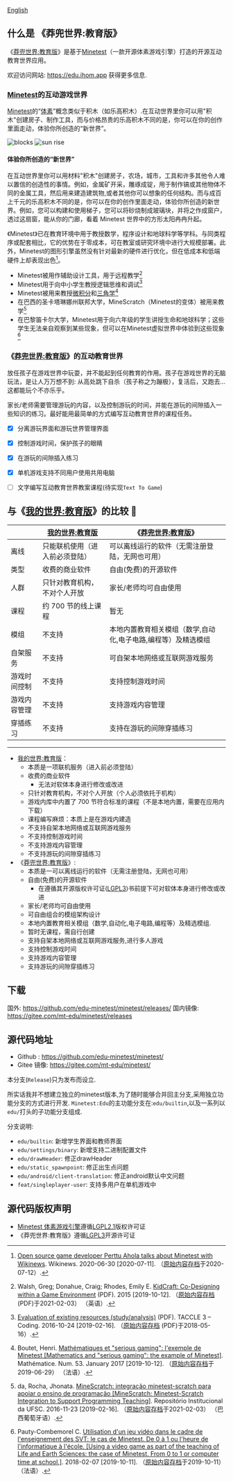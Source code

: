 [English](./README.en.md)

## 什么是 《莽兜世界:教育版》

《[莽兜世界:教育版](https://edu.ihom.app)》是基于[Minetest][minetest]（一款开源体素游戏引擎）打造的开源互动教育世界应用。

欢迎访问网站: https://edu.ihom.app 获得更多信息.

### [Minetest][minetest]的互动游戏世界

[Minetest][minetest]的“[体素](https://zh.m.wikipedia.org/zh-hans/體素)”概念类似于积木（如乐高积木）.在互动世界里你可以用"积木"创建房子、制作工具，而与价格昂贵的乐高积木不同的是，你可以在你的创作里面走动，体验你所创造的“新世界”。

![blocks](imgs/numerica.png) ![sun rise](imgs/sunrise.jpg)

#### 体验你所创造的“新世界”

在互动世界里你可以用材料"积木"创建房子，农场，城市，工具和许多其他令人难以置信的创造性的事情。例如，金属矿开采，雕琢成锭，用于制作镐或其他物体不同的金属工具，然后用来建造建筑物,或者其他你可以想象的任何结构。而与成百上千元的乐高积木不同的是，你可以在你的创作里面走动，体验你所创造的新世界。例如，您可以构建和使用梯子，您可以将砂烧制成玻璃块，并将之作成窗户，透过这扇窗，能从你的门廊，看着 Minetest 世界中的方形太阳冉冉升起。

[minetest]: https://minetest.net

《Minetest》已在教育环境中用于教授数学，程序设计和地球科学等学科。与同类程序或配套相比，它的优势在于零成本，可在教室或研究环境中进行大规模部署。此外，Minetest的图形引擎虽然没有针对最新的硬件进行优化，但在低成本和低端硬件上却表现出色[^1]。

* Minetest被用作辅助设计工具，用于远程教学[^2]
* Minetest用于向中小学生教授逻辑思维和调试[^3]
* Minetest被用来教授[微积分](https://zh.m.wikipedia.org/zh-hans/微积分学)和[三角学](https://zh.m.wikipedia.org/zh-hans/三角学)[^4]
* 在巴西的圣卡塔琳娜州联邦大学，MineScratch（Minetest的变体）被用来教学[^5]
* 在巴黎笛卡尔大学，Minetest用于向六年级的学生讲授生命和地球科学；这些学生无法亲自观察到某些现象，但可以在Minetest虚拟世界中体验到这些现象[^6]

[^1]: [Open source game developer Perttu Ahola talks about Minetest with Wikinews](https://en.wikinews.org/wiki/Open_source_game_developer_Perttu_Ahola_talks_about_Minetest_with_Wikinews). Wikinews. 2020-06-30 [2020-07-11]. （[原始内容存档](https://web.archive.org/web/20200712073905/https://en.wikinews.org/wiki/Open_source_game_developer_Perttu_Ahola_talks_about_Minetest_with_Wikinews)于2020-07-12）.
[^2]: Walsh, Greg; Donahue, Craig; Rhodes, Emily E. [KidCraft: Co-Designing within a Game Environment](https://mdsoar.org/bitstream/handle/11603/7723/KidCraft.pdf) (PDF). 2015 [2019-10-12]. （[原始内容存档](https://web.archive.org/web/20210203071241/https://mdsoar.org/bitstream/handle/11603/7723/KidCraft.pdf) (PDF)于2021-02-03） （英语）.
[^3]: [Evaluation of existing resources (study/analysis)](http://www.taccle3.eu/wp-content/uploads/2017/12/20161024-O4-Evaluation-of-existing-resources-for-introducing-to-coding.pdf) (PDF). TACCLE 3 – Coding. 2016-10-24 [2019-02-16]. （[原始内容存档](https://web.archive.org/web/20180516205409/http://www.taccle3.eu/wp-content/uploads/2017/12/20161024-O4-Evaluation-of-existing-resources-for-introducing-to-coding.pdf) (PDF)于2018-05-16）.
[^4]: Boutet, Henri. [Mathématiques et "serious gaming": l'exemple de Minetest [Mathematics and "serious gaming": the example of Minetest]](http://revue.sesamath.net/spip.php?article940). Mathématice. Num. 53. January 2017 [2019-10-12]. （[原始内容存档](https://web.archive.org/web/20190629075729/http://revue.sesamath.net/spip.php?article940)于2019-06-29） （法语）.
[^5]: da, Rocha, Jhonata. [MineScratch: integração minetest-scratch para apoiar o ensino de programação [MineScratch: Minetest-Scratch Integration to Support Programming Teaching]](http://150.162.242.35/handle/123456789/171545). Repositório Institucional da UFSC. 2016-11-23 [2019-02-16]. （[原始内容存档](https://web.archive.org/web/20210203071244/http://150.162.242.35/handle/123456789/171545)于2021-02-03） （巴西葡萄牙语）.
[^6]: Pauty-Combemorel C. [Utilisation d'un jeu vidéo dans le cadre de l'enseignement des SVT: le cas de Minetest. De 0 à 1 ou l'heure de l'informatique à l'école. [Using a video game as part of the teaching of Life and Earth Sciences: the case of Minetest. From 0 to 1 or computer time at school.]](https://hal.archives-ouvertes.fr/hal-01753090/document). 2018-02-07 [2019-10-11]. （[原始内容存档](https://web.archive.org/web/20191011091553/https://hal.archives-ouvertes.fr/hal-01753090/document)于2019-10-11） （法语）.

### 《[莽兜世界:教育版](https://edu.ihom.app)》的互动教育世界

放任孩子在游戏世界中玩耍，并不能起到任何教育的作用。孩子在游戏世界的无脑玩法，是让人万万想不到: 从高处跳下自杀（孩子称之为蹦极），复活后，又跑去...这都能玩个不亦乐乎。

家长/老师需要管理游玩的内容，以及控制游玩的时间，并能在游玩的间隙插入一些知识的练习。最好能用最简单的方式编写互动教育世界的课程任务。

- [X] 分离游玩界面和游玩世界管理界面
- [X] 控制游戏时间，保护孩子的眼睛
- [X] 在游玩的间隙插入练习
- [X] 单机游戏支持不同用户使用共用电脑
- [ ] 文字编写互动教育世界教案课程(待实现`Text To Game`)


## 与《[我的世界:教育版](https://education.minecraft.net/)》的比较 🎯

|        | [我的世界:教育版](https://education.minecraft.net/)  | 《[莽兜世界:教育版](./)》 |
| :------| ------------------------- | ------------- |
| 离线    | 只能联机使用（进入前必须登陆）  | 可以离线运行的软件（无需注册登陆，无网也可用） |
| 类型    | 收费的商业软件  | 自由(免费)的开源软件  |
| 人群    | 只针对教育机构，不对个人开放  | 家长/老师均可自由使用 |
| 课程    | 约 700 节的线上课程  | 暂无 |
| 模组    | 不支持  | 本地内置教育相关模组（数学,自动化,电子电路,编程等）及精选模组 |
| 自架服务 | 不支持  | 可自架本地网络或互联网游戏服务 |
| 游戏时间控制  | 不支持  | 支持控制游戏时间 |
| 游戏内容管理  | 不支持  | 支持游戏内容管理 |
| 穿插练习  | 不支持  | 支持在游玩的间隙穿插练习 |

---

- [我的世界:教育版](https://education.minecraft.net/)：
  - 本质是一项联机服务（进入前必须登陆）
  - 收费的商业软件
    - 无法对软体本身进行修改或改进
  - 只针对教育机构，不对个人开放（个人必须依托于机构）
  - 游戏内库中内置了 700 节符合标准的课程（不是本地内置，需要在应用内下载）
  - 课程编写麻烦：本质上是在游戏内建造
  - 不支持自架本地网络或互联网游戏服务
  - 不支持控制游戏时间
  - 不支持游戏内容管理
  - 不支持游玩的间隙穿插练习
- 《[莽兜世界:教育版](./)》:
  - 本质是一可以离线运行的软件（无需注册登陆，无网也可用）
  - 自由(免费)的开源软件
    - 在遵循其开源版权许可证([LGPL3](https://www.gnu.org/licenses/lgpl-3.0.zh-cn.html))书前提下可对软体本身进行修改或改进
  - 家长/老师均可自由使用
  - 可自由组合的模组架构设计
  - 本地内置教育相关模组（数学,自动化,电子电路,编程等）及精选模组.
  - 暂时无课程，需自行创建
  - 支持自架本地网络或互联网游戏服务,进行多人游戏
  - 支持控制游戏时间
  - 支持游戏内容管理
  - 支持游玩的间隙穿插练习

## 下载

国外: https://github.com/edu-minetest/minetest/releases/
国内镜像: https://gitee.com/mt-edu/minetest/releases

## 源代码地址

* Github : https://github.com/edu-minetest/minetest/
* Gitee 镜像: https://gitee.com/mt-edu/minetest/

本分支(`Release`)只为发布而设立.

所实话我并不想建立独立的minetest版本,为了随时能够合并回主分支,采用独立功能分支的方式进行开发.
`Minetest:Edu`的主功能分支在:`edu/builtin`,以及一系列以`edu/`打头的子功能分支组成.

分支说明:

* `edu/builtin`: 新增学生界面和教师界面
* `edu/settings/binary`: 新增支持二进制配置文件
* `edu/drawHeader`: 修正drawHeader
* `edu/static_spawnpoint`: 修正出生点问题
* `edu/android/client-translation`: 修正android默认中文问题
* `feat/singleplayer-user`: 支持多用户在单机游戏中

## 源代码版权声明

* [Minetest 体素游戏引擎](https://minetest.net/)遵循[LGPL2.1](https://www.gnu.org/licenses/old-licenses/lgpl-2.1.html)版权许可证
* 《莽兜世界:教育版》遵循[LGPL3](https://www.gnu.org/licenses/lgpl-3.0.zh-cn.html)开源许可证

